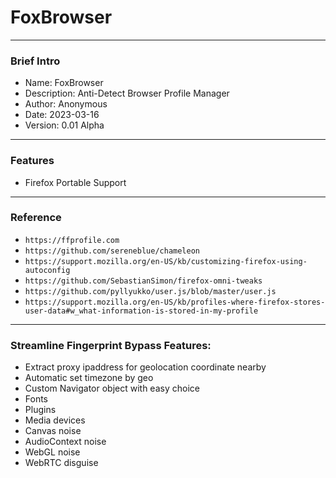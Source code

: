 # FoxBrowser


---
### Brief Intro
- Name: FoxBrowser
- Description: Anti-Detect Browser Profile Manager
- Author: Anonymous
- Date: 2023-03-16
- Version: 0.01 Alpha

---
### Features
- Firefox Portable Support



---
### Reference

- `https://ffprofile.com`
- `https://github.com/sereneblue/chameleon`
- `https://support.mozilla.org/en-US/kb/customizing-firefox-using-autoconfig`
- `https://github.com/SebastianSimon/firefox-omni-tweaks`
- `https://github.com/pyllyukko/user.js/blob/master/user.js`
- `https://support.mozilla.org/en-US/kb/profiles-where-firefox-stores-user-data#w_what-information-is-stored-in-my-profile`



---
### Streamline Fingerprint Bypass Features:

- Extract proxy ipaddress for geolocation coordinate nearby
- Automatic set timezone by geo
- Custom Navigator object with easy choice
- Fonts
- Plugins
- Media devices
- Canvas noise
- AudioContext noise
- WebGL noise
- WebRTC disguise


